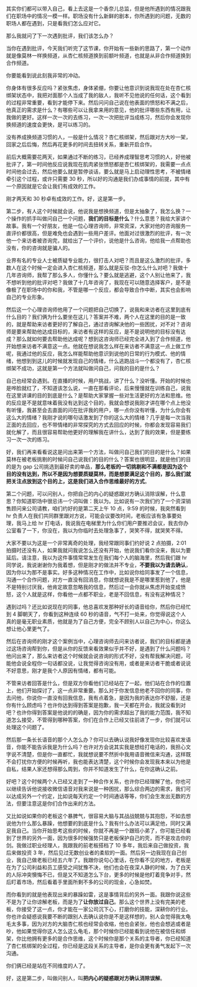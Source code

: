 其实你们都可以带入自己，看上去这是一个香奈儿总监，但是他所遇到的情况跟我们在职场中的情况一模一样。职场没有什么新鲜的剧本，你所遇到的问题，无数的职场人都在遇到，只是看我们怎么应对它。

那么我就问了下一次遇到批评，我们该怎么办？

当你在遇到批评，今天我们听完了这节课，你开始有一些新的思路了，第一个动作就是像莫林一样换频道，从杏仁核频道换到前额叶频道，也就是从非合作频道换到合作频道。

你要能看到说此刻我非常的冲动。

你身体有很多反应吗？紧张焦虑，身体紧绷，你要让他意识到说我现在处在杏仁核绑架状态中，我把对面那个人当成了我的敌人，我听不见他说的任何话，这个看到的过程非常重要，看到才能停下来。然后问问自己说在他表面的愤怒和不满之后，他真正的需求是什么？有哪些可以让我拿来用的意见，他的批评哪些东西有用，让我做的更好。这样一次一次的去练习，一次一次把批评当成练习，然后你会发现你换频道的速度会更快，是可以练习的。

没有养成换频道习惯的人，一般是什么情况？杏仁核绑架，然后跟对方大吵一架，回家之后后悔，然后再花更多的时间去扭转关系，重新开启合作。

前后大概需要花两天，如果通过不断的练习，已经养成理智思考习惯的人，好他被批评了，第一时间他反应说我现在肌肉紧张愤怒都是杏仁核绑架的，我需要一点点时间他会过去，然后他要么就是暂停谈话，要么就是马上启动理性思考，不被情绪牵引这个过程，或许只需要 30 秒，所以好的沟通是我们办成事情的前提，其中有一个原因就是它会让我们有成效的工作。

刚才两天和 30 秒卓有成效的工作。好，这是第一步。

第二步，有人这个时候就会说，他说我是想换频道，但是太抽象了，我怎么换？一个操作的抓手叫做问自己一个问题，**我们的目标是什么**？什么意思？我给大家讲个故事。我有一个好朋友，他是一位心理咨询师，非常资深，大家对他的咨询服务一直评价都很高，但是难免也会遇到一些用户差评。他面对过很激烈的批评，有一次他一个来访者被咨询完，就给出了一个评价，说他是什么咨询，他给我一点帮助也没有，你的咨询就是骗人的。

业界有名的专业人士被质疑专业能力，很打击人对吧？而且是这么激烈的批评，多数人在这个时候一定会进入杏仁核频道，那么就是反驳-你怎么什么对吧？我做十几年咨询师，我帮了那么多人，你懂什么？要么就是逃避，这个人别让他来了，我不想听到他的批评对吧？我做了十几年咨询了，我现在可以随意选择客户，是不是像极了在职场中的你和我，不管是哪一个反应，都会导致合作中断，其实也会影响自己的专业形象。

然后这一个心理咨询师他用了一个问题把自己切换了，说我和来访者在这里到底有什么目的？我们俩为什么要坐在这儿？答案并不难，两个人在这里的目的是一致的，就是帮助来访者更好的了解自己，通过咨询解决他的一些困扰，对不对？咨询师是要来帮助他达成目标的，来访者有这样的反应，是不是说明他的目标没有达成？那么就如何要去帮助他达成呢？想到这咨询师已经完全进入到了合作频道，他开始想来访者不满意这一点。他就在想说我怎么样在来访者不满意这一点上做工作呢，我通过他的反应，我怎么样能帮助他意识到说他的日常的行为模式、他的情绪，他想到到这儿的时候就发现自己的情绪，什么逃跑战斗一个都没有了，杏仁核绑架不成功，这就是第一个方法就叫做问自己，问我的目的是什么？

自己也经常会遇到。在直播的时候，用户挑战，讲了什么？没听懂。开始的时候也是哗脸就红了，不知道该怎么说，一直在那看评论，后来慢慢就在训练自己，说我在这里讲课的目的到底是什么？是帮助大家掌握一些对生活更好的方法和思维。他的反应是不是就意味着我没有达到这个目的，我就会想说我刚才讲在哪个点上他没有听懂，我甚至会去直面的问在批评我的用户，哪一点你没有听懂，为什么你会有这么大的情绪？我刚才说的哪句话激发到了你的这么大的情绪？几乎是每一次当我正面的去回应，也不带情绪的非常探究的方式去回应的时候，你都会发现容易我们就化解了，而且很容易帮助他更好的理解我在讲什么，达到了我的效果，但是要练习一次一次的练习。

好，我们再来看看说这是问出来第一个方法，叫做问自己我们的目的是什么？如果莫林在被老板挑剔的时候问自己说我们的目的什么？答案也很明显，就是他们的目的是为 gap 公司挑选到最好卖的单品，**那么老板的一切挑剔和不满都是因为这个目的没有达到，所以不是因为想要质疑莫林，而是想要满足这个目的，那么我们就把关注点放到这个目的上，这是我们进入合作思维最好的方式**。

第二个问题，可以问别人，你把自己的内心的疑惑跟对方确认消除误解，什么意思？你知道职场中很忌讳一个词叫做：我以为。比如说有一次我们约了一个资深销售顾问来公司请教，咱们约好的是第二天上午 10 点，9:59 的时候，我突然看到 hr 负责人在我们共同群里跟对方说，可能会议要改时间，老板应该有急事要处理，我马上给 hr 打电话，我说我在电梯里为什么你们用户要推迟会议，我去你办公室看了一下，你没在，我以为你临时去处理急事了，哭笑不得，就哭笑不得。

大家不要以为这是一个非常离奇的处理，我经常跟同事们约好说 2 点拍摄，2:01 拍摄时还没有人，如果我就问我说怎么还没有开始，他说我们看你没来，我以为要延后。请注意，我以为这件事情常常发生在我们每个人的脑海里，然后我们跟 hr 同学说，我说谢谢你为我着想，但是刚才的做法并不专业，**不要我以为请去确认**，因为你以为那不是事实。好多这种情况在工作中，比如说你给同事发了一个信息，沟通一个合作问题，对方一直没有回消息，你就想说我是不是哪里惹到他了，他是不是特别讨厌我，他肯定故意忽略我的信息，然后过一会你就从焦虑开始变成愤怒，这个人就是这样，你看他一点都不职业，老是不回信息，有没有这种情况？

遇到过吗？还比如说现在的同事，他总喜欢发那种好长的语音给你，然后你已经忙到 4 脚朝天了，你看到这种连续 60 秒的语音，气不打一处来，你觉得说这个人真的是毫无职业素质，他就是为了自己方便，完全不顾别人以自己为中心，你这么想让他心里更气了。

然后在咨询师的刚才这个案例当中，心理咨询师去问来访者说，我们的目标都是通过这场咨询帮到你，但是从你的反馈来看效果似乎并不好，是遇到了什么问题吗？他问出来了，那么来访者这个时候就会说咨询的形式不好，没有帮我解决问题，可能他会说全程你一句话都没说，让我觉得咨询没有用，或者是来访者干脆或者说说不好意思，刚才是我个人原因有情绪，都有可能。

不管来访者回答是什么，但是双方你看他们已经站在了一起，他们站在合作的位置上，他们开始探讨了，这一点非常重要。那么对于你发信息他老不回你的同事，你去问他，你说你一直没有回我信息，我有点着急，是因为我的表达你不舒服，还是你有什么顾虑吗？也许你达到得到答案是抱歉，我一天都在开会，我就没看到对吧？也许你得到答案是他说的的确是，因为你的需求超出了我的能力范围，我不知道怎么接受，不管得到哪种答案，你们在合作上已经又往前进了一步，你们就可以处理这个问题了。

然后那一条长长语音的那个人怎么办？你可以去确认说我好像发现你比较喜欢发语音，你能不能告诉我是为什么吗？也许对方会说其实我是想给打电话的，我担心文字说不清楚，但是你一直都忙，我就想说要不然折中我用语音微信来沟通，这样既不会打扰你方便的时候再听，我也能表达清楚，这个时候你会发现我本来以为他是自私，结果人家还想得那么周到，你并不知道发生了什么，在你这确认之前。

好吧？这个时候两个人已经又走到了一种合作关系，也许你已经理解了他，你也可以继续告诉他说接收微信语音对我来说是一种困扰，那么综合两边的需求，我们可以达成另外一个约定，比如说每天约定一个时间通话等等，你们会生发出无数的方法，但要注意这是你们合作出来的方法。

又比如说如果你的老板这个暴脾气，很容易大脑与其战战兢兢与其抱怨，不如去想说他为什么那么暴躁，他想要的到底是什么？我有什么办法可以满足他，同时又满足我自己。当你开始思考这些的时候，你就不再是一个跟班小弟了，你可能已经看到了世界的另外一面，因为很多时候强势只是老板保护自己的壳，而不是攻击你的剑。我做过职业经理人，我跟我的前老板搭档了 10 多年，我后来自己做投资，我后来做投资 3 年，然后见过无数创业者的柔软的一面。然后另一边我现在自己创业，我自己做老板已经五六年了。我跟你说句心里话，在你看不见的地方，老板是在为了公司利益和员工感受之间犹豫不决，他们也会在夜深人静的时候，为了白天的人际冲突懊悔不已，但是又不知道怎么下台，更多的时候是他盯着竞争对手，然后盯着市场，然后看着手里面所剩不多的公司的现金，心急如焚。

而你看到的就是他表现出来的暴躁如雷，这是事情背后的另外一面。我跟你说这些不是为了让你谅解老板，而是为了**让你放过自己**。那么这个世界上没有完美的老板，你接受了这一点，你才能在一家公司沉下心，打磨你的技能，深耕你的行业。你也许会疑惑说我要不断的跟别人去确认说你是不是这样想的，别人会觉得我太龟毛太多事，因为对方的大脑杏仁核也经常会收缩，他也会紧张，他也会想逃或者是吵，他如果觉得你这人怎么这么龟毛，那个时候你已经能看到说他在被信任和绑架，你比他拥有更多的是合作思维，这个时候你是那个关系的主导者，你已经知道了杏仁核绑架的全过程，你已经是这段关系的主导者，是你会更有勇气发起下一次沟通。

你们俩已经是站在不同维度的人了。

好，这是第二步，叫做问别人，叫**把内心的疑惑跟对方确认消除误解**。